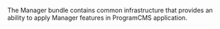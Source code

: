 The Manager bundle contains common infrastructure that provides an ability to apply Manager features in ProgramCMS application.